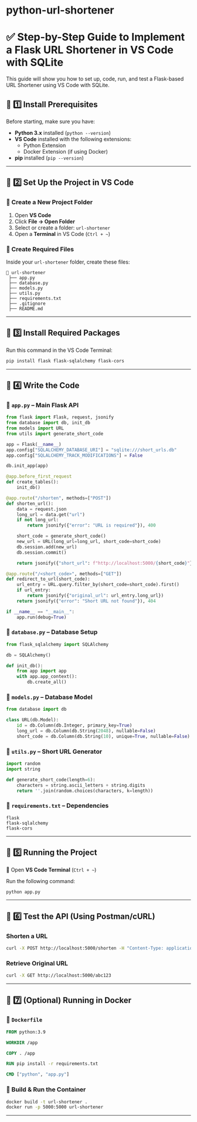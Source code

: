 # python-url-shortener
# ✅ Step-by-Step Guide to Implement a Flask URL Shortener in VS Code with SQLite

This guide will show you how to set up, code, run, and test a Flask-based URL Shortener using VS Code with SQLite.

## 🔹 1️⃣ Install Prerequisites

Before starting, make sure you have:

- **Python 3.x** installed (`python --version`)
- **VS Code** installed with the following extensions:
  - Python Extension
  - Docker Extension (if using Docker)
- **pip** installed (`pip --version`)

---

## 🔹 2️⃣ Set Up the Project in VS Code

### 📌 Create a New Project Folder

1. Open **VS Code**
2. Click **File → Open Folder**
3. Select or create a folder: `url-shortener`
4. Open a **Terminal** in VS Code (`Ctrl + ~`)

### 📌 Create Required Files

Inside your `url-shortener` folder, create these files:

```
📂 url-shortener
 ├── app.py
 ├── database.py
 ├── models.py
 ├── utils.py
 ├── requirements.txt
 ├── .gitignore
 ├── README.md
```

---

## 🔹 3️⃣ Install Required Packages

Run this command in the VS Code Terminal:

```sh
pip install flask flask-sqlalchemy flask-cors
```

---

## 🔹 4️⃣ Write the Code

### 📜 `app.py` – Main Flask API

```python
from flask import Flask, request, jsonify
from database import db, init_db
from models import URL
from utils import generate_short_code

app = Flask(__name__)
app.config["SQLALCHEMY_DATABASE_URI"] = "sqlite:///short_urls.db"
app.config["SQLALCHEMY_TRACK_MODIFICATIONS"] = False

db.init_app(app)

@app.before_first_request
def create_tables():
    init_db()

@app.route("/shorten", methods=["POST"])
def shorten_url():
    data = request.json
    long_url = data.get("url")
    if not long_url:
        return jsonify({"error": "URL is required"}), 400

    short_code = generate_short_code()
    new_url = URL(long_url=long_url, short_code=short_code)
    db.session.add(new_url)
    db.session.commit()

    return jsonify({"short_url": f"http://localhost:5000/{short_code}"})

@app.route("/<short_code>", methods=["GET"])
def redirect_to_url(short_code):
    url_entry = URL.query.filter_by(short_code=short_code).first()
    if url_entry:
        return jsonify({"original_url": url_entry.long_url})
    return jsonify({"error": "Short URL not found"}), 404

if __name__ == "__main__":
    app.run(debug=True)
```

### 📜 `database.py` – Database Setup

```python
from flask_sqlalchemy import SQLAlchemy

db = SQLAlchemy()

def init_db():
    from app import app
    with app.app_context():
        db.create_all()
```

### 📜 `models.py` – Database Model

```python
from database import db

class URL(db.Model):
    id = db.Column(db.Integer, primary_key=True)
    long_url = db.Column(db.String(2048), nullable=False)
    short_code = db.Column(db.String(10), unique=True, nullable=False)
```

### 📜 `utils.py` – Short URL Generator

```python
import random
import string

def generate_short_code(length=6):
    characters = string.ascii_letters + string.digits
    return ''.join(random.choices(characters, k=length))
```

### 📜 `requirements.txt` – Dependencies

```
flask
flask-sqlalchemy
flask-cors
```

---

## 🔹 5️⃣ Running the Project

📌 Open **VS Code Terminal** (`Ctrl + ~`)

Run the following command:

```sh
python app.py
```

---

## 🔹 6️⃣ Test the API (Using Postman/cURL)

### **Shorten a URL**

```sh
curl -X POST http://localhost:5000/shorten -H "Content-Type: application/json" -d '{"url": "https://example.com"}'
```

### **Retrieve Original URL**

```sh
curl -X GET http://localhost:5000/abc123
```

---

## 🔹 7️⃣ (Optional) Running in Docker

### 📜 `Dockerfile`

```dockerfile
FROM python:3.9

WORKDIR /app

COPY . /app

RUN pip install -r requirements.txt

CMD ["python", "app.py"]
```

### 📌 Build & Run the Container

```sh
docker build -t url-shortener .
docker run -p 5000:5000 url-shortener
```

---



